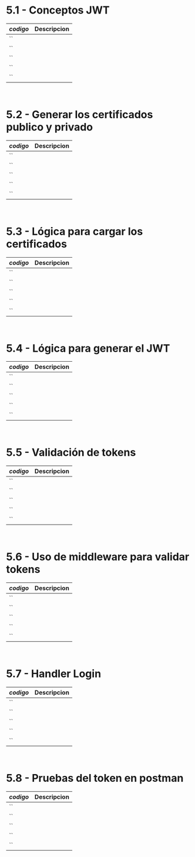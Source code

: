 # 5.1 - Conceptos JWT

*codigo* | **Descripcion**
:---|---:
``|
``|
``|
``|
``|

```go
    
```

# 5.2 - Generar los certificados publico y privado

*codigo* | **Descripcion**
:---|---:
``|
``|
``|
``|
``|

```go
    
```

# 5.3 - Lógica para cargar los certificados

*codigo* | **Descripcion**
:---|---:
``|
``|
``|
``|
``|

```go
    
```

# 5.4 - Lógica para generar el JWT

*codigo* | **Descripcion**
:---|---:
``|
``|
``|
``|
``|

```go
    
```

# 5.5 - Validación de tokens

*codigo* | **Descripcion**
:---|---:
``|
``|
``|
``|
``|

```go
    
```

# 5.6 - Uso de middleware para validar tokens

*codigo* | **Descripcion**
:---|---:
``|
``|
``|
``|
``|

```go
    
```

# 5.7 - Handler Login

*codigo* | **Descripcion**
:---|---:
``|
``|
``|
``|
``|

```go
    
```

# 5.8 - Pruebas del token en postman

*codigo* | **Descripcion**
:---|---:
``|
``|
``|
``|
``|

```go
    
```